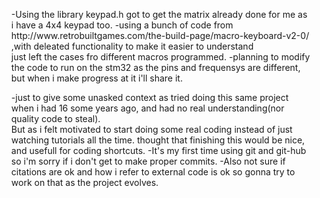 <!DOCTYPE html>
<html>
    <head>
        <title> Stm32-f1 Macro keypad</title>
    </head>
    <body>
      <ul>
        -Using the library keypad.h got to get the matrix already done for me as i have a 4x4 keypad too.
        -using a bunch of code from  http://www.retrobuiltgames.com/the-build-page/macro-keyboard-v2-0/ ,with deleated functionality to make it easier to understand  <br> just left the cases fro different macros programmed.
        -planning to modify the code to run on the stm32 as the pins and frequensys are different, but when i make progress at it i'll share it.
      </ul> 
      <ul>
         -just to give some unasked context as tried doing this same project when i had 16 some years ago, and had no real understanding(nor quality code to steal).  <br>But as i felt motivated to start doing some real coding instead of just watching tutorials all the time. thought that finishing this would be nice, and usefull for coding shortcuts.
         -It's my first time using git and git-hub so i'm sorry if i don't get to make proper commits.
         -Also not sure if citations are ok and how i refer to external code is ok so gonna try to work on that as the project evolves.
        </ul>
    </body>
</html>